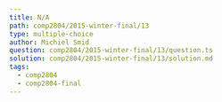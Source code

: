 ```yaml
---
title: N/A
path: comp2804/2015-winter-final/13
type: multiple-choice
author: Michiel Smid
question: comp2804/2015-winter-final/13/question.ts
solution: comp2804/2015-winter-final/13/solution.md
tags:
  - comp2804
  - comp2804-final
---
```

